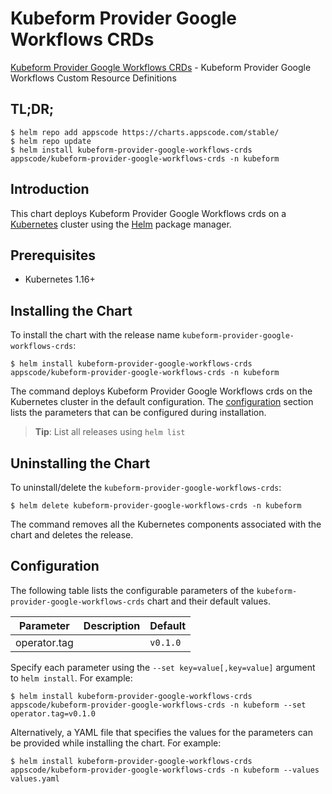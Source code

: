 # Kubeform Provider Google Workflows CRDs

[Kubeform Provider Google Workflows CRDs](https://github.com/kubeform) - Kubeform Provider Google Workflows Custom Resource Definitions

## TL;DR;

```console
$ helm repo add appscode https://charts.appscode.com/stable/
$ helm repo update
$ helm install kubeform-provider-google-workflows-crds appscode/kubeform-provider-google-workflows-crds -n kubeform
```

## Introduction

This chart deploys Kubeform Provider Google Workflows crds on a [Kubernetes](http://kubernetes.io) cluster using the [Helm](https://helm.sh) package manager.

## Prerequisites

- Kubernetes 1.16+

## Installing the Chart

To install the chart with the release name `kubeform-provider-google-workflows-crds`:

```console
$ helm install kubeform-provider-google-workflows-crds appscode/kubeform-provider-google-workflows-crds -n kubeform
```

The command deploys Kubeform Provider Google Workflows crds on the Kubernetes cluster in the default configuration. The [configuration](#configuration) section lists the parameters that can be configured during installation.

> **Tip**: List all releases using `helm list`

## Uninstalling the Chart

To uninstall/delete the `kubeform-provider-google-workflows-crds`:

```console
$ helm delete kubeform-provider-google-workflows-crds -n kubeform
```

The command removes all the Kubernetes components associated with the chart and deletes the release.

## Configuration

The following table lists the configurable parameters of the `kubeform-provider-google-workflows-crds` chart and their default values.

|  Parameter   | Description | Default  |
|--------------|-------------|----------|
| operator.tag |             | `v0.1.0` |


Specify each parameter using the `--set key=value[,key=value]` argument to `helm install`. For example:

```console
$ helm install kubeform-provider-google-workflows-crds appscode/kubeform-provider-google-workflows-crds -n kubeform --set operator.tag=v0.1.0
```

Alternatively, a YAML file that specifies the values for the parameters can be provided while
installing the chart. For example:

```console
$ helm install kubeform-provider-google-workflows-crds appscode/kubeform-provider-google-workflows-crds -n kubeform --values values.yaml
```
